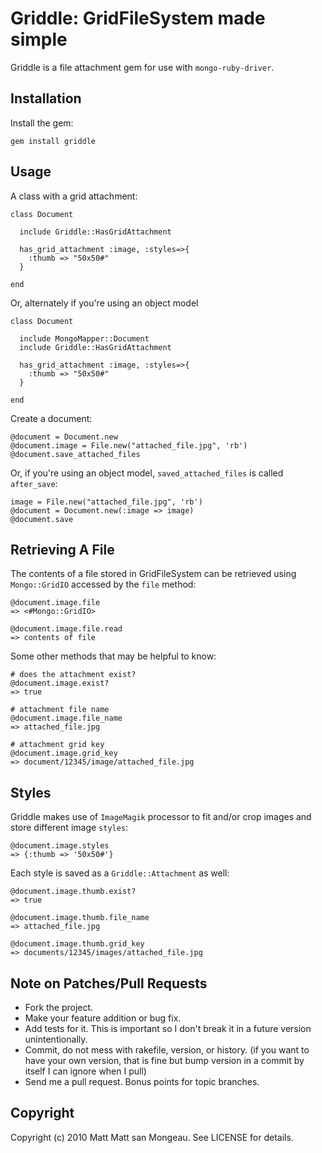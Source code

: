 Griddle: GridFileSystem made simple
=======================================

Griddle is a file attachment gem for use with `mongo-ruby-driver`.

Installation
------------------

Install the gem:

    gem install griddle


Usage
---------------------------------------

A class with a grid attachment:

    class Document
      
      include Griddle::HasGridAttachment
      
      has_grid_attachment :image, :styles=>{
        :thumb => "50x50#"
      }
      
    end

Or, alternately if you're using an object model

    class Document
      
      include MongoMapper::Document
      include Griddle::HasGridAttachment
      
      has_grid_attachment :image, :styles=>{
        :thumb => "50x50#"
      }
      
    end
      
Create a document:
    
    @document = Document.new
    @document.image = File.new("attached_file.jpg", 'rb')
    @document.save_attached_files
    
Or, if you're using an object model, `saved_attached_files` is called `after_save`:

    image = File.new("attached_file.jpg", 'rb')
    @document = Document.new(:image => image)
    @document.save
    
Retrieving A File
-----------------

The contents of a file stored in GridFileSystem can be retrieved using `Mongo::GridIO` accessed by the `file` method:

    @document.image.file
    => <#Mongo::GridIO>
    
    @document.image.file.read
    => contents of file

Some other methods that may be helpful to know:
  
    # does the attachment exist?
    @document.image.exist?
    => true
    
    # attachment file name
    @document.image.file_name
    => attached_file.jpg
    
    # attachment grid key
    @document.image.grid_key
    => document/12345/image/attached_file.jpg
    
Styles
------

Griddle makes use of `ImageMagik` processor to fit and/or crop images and store different image `styles`:

    @document.image.styles
    => {:thumb => '50x50#'}

Each style is saved as a `Griddle::Attachment` as well:

    @document.image.thumb.exist?
    => true
    
    @document.image.thumb.file_name
    => attached_file.jpg
    
    @document.image.thumb.grid_key
    => documents/12345/images/attached_file.jpg

Note on Patches/Pull Requests
-----------------------------
 
* Fork the project.
* Make your feature addition or bug fix.
* Add tests for it. This is important so I don't break it in a
  future version unintentionally.
* Commit, do not mess with rakefile, version, or history.
  (if you want to have your own version, that is fine but bump version in a commit by itself I can ignore when I pull)
* Send me a pull request. Bonus points for topic branches.

Copyright
---------

Copyright (c) 2010 Matt Matt san Mongeau. See LICENSE for details.
